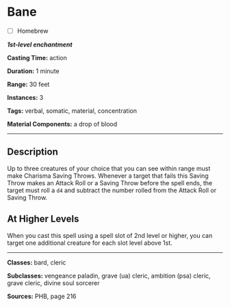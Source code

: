# Bane

- [ ] Homebrew

***1st-level enchantment***

**Casting Time:** action

**Duration:** 1 minute

**Range:** 30 feet

**Instances:** 3

**Tags:** verbal, somatic, material, concentration

**Material Components:** a drop of blood

---

## Description
Up to three creatures of your choice that you can see within range must make Charisma Saving Throws.
Whenever a target that fails this Saving Throw makes an Attack Roll or a Saving Throw before the spell ends, the target must roll a `d4` and subtract the number rolled from the Attack Roll or Saving Throw.

## At Higher Levels
When you cast this spell using a spell slot of 2nd level or higher, you can target one additional creature for each slot level above 1st.

---

**Classes:** bard, cleric

**Subclasses:** vengeance paladin, grave (ua) cleric, ambition (psa) cleric, grave cleric, divine soul sorcerer

**Sources:** PHB, page 216
